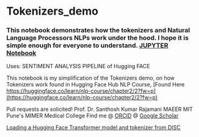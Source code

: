 # Tokenizers_demo
### This notebook demonstrates how the tokenizers and Natural Language Processors NLPs work under the hood. I hope it is simple enough for everyone to understand. [JUPYTER Notebook](https://github.com/kephalian/Tokenizers_demo/blob/main/TOKENIZER_ini_depth_Behind_the_pipeline_(PyTorch).ipynb)


Uses: SENTIMENT ANALYSIS PIPELINE of Hugging FACE


This notebook is my simplification of the Tokenizers demo, on how Tokenizers work found in Hugging Face Hub NLP Course, [Found Here https://huggingface.co/learn/nlp-course/chapter2/2?fw=p](https://huggingface.co/learn/nlp-course/chapter2/2?fw=p)


Pull requests are solicited!
Prof. Dr. Santhosh Kumar Rajamani
MAEER MIT Pune's MIMER Medical College
Find me @ [ORCID](https://orcid.org/0000-0001-6552-5578)
        @ [Google Scholar](https://scholar.google.com/citations?hl=en&user=lU7vGgQAAAAJ)

[Loading a Hugging Face Transformer model and tokenizer from DISC]()
